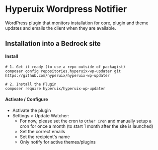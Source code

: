 # Hyperuix Wordpress Notifier

WordPress plugin that monitors installation for core, plugin and theme updates and emails the client when they are available.

## Installation into a Bedrock site

#### Install

```
# 1. Get it ready (to use a repo outside of packagist)
composer config repositories.hyperuix-wp-updater git https://github.com/hyperuix/hyperuix-wp-updater

# 2. Install the Plugin
composer require hyperuix/hyperuix-wp-updater
```

#### Activate / Configure

- Activate the plugin
- Settings > Update Watcher:
    - For now, please set the cron to `Other Cron` and manually setup a cron for once a month (to start 1 month after the site is launched)
    - Set the correct emails
    - Set the recipient's name
    - Only notify for active themes/plugins
